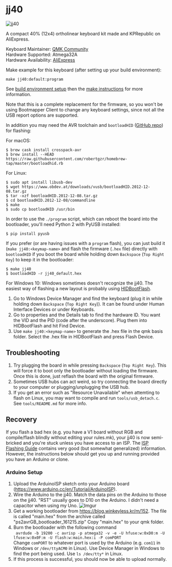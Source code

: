 # jj40

![jj40](https://ae01.alicdn.com/kf/HTB18bq6bOERMeJjSspiq6zZLFXar.jpg?size=359506&height=562&width=750&hash=663a22d0109e2416ec8f54a7658686da)

A compact 40% (12x4) ortholinear keyboard kit made and KPRepublic on AliExpress.

Keyboard Maintainer: [QMK Community](https://github.com/qmk)  
Hardware Supported: Atmega32A  
Hardware Availability: [AliExpress](https://www.aliexpress.com/store/product/jj40-Custom-Mechanical-Keyboard-40-PCB-programmed-40-planck-layouts-bface-firmware-gh40/3034003_32828781103.html)

Make example for this keyboard (after setting up your build environment):

    make jj40:default:program

See [build environment setup](https://docs.qmk.fm/#/getting_started_build_tools) then the [make instructions](https://docs.qmk.fm/#/getting_started_make_guide) for more information.

Note that this is a complete replacement for the firmware, so you won't be
using Bootmapper Client to change any keyboard settings, since not all the
USB report options are supported.

In addition you may need the AVR toolchain and `bootloadHID` ([GitHub repo](https://github.com/whiteneon/bootloadHID)) for flashing:

For macOS:
```
$ brew cask install crosspack-avr
$ brew install --HEAD https://raw.githubusercontent.com/robertgzr/homebrew-tap/master/bootloadhid.rb
```

For Linux:
```
$ sudo apt install libusb-dev
$ wget https://www.obdev.at/downloads/vusb/bootloadHID.2012-12-08.tar.gz
$ tar -xzf bootloadHID.2012-12-08.tar.gz
$ cd bootloadHID.2012-12-08/commandline
$ make
$ sudo cp bootloadHID /usr/bin
```

In order to use the `./program` script, which can reboot the board into
the bootloader, you'll need Python 2 with PyUSB installed:

```
$ pip install pyusb
```

If you prefer (or are having issues with a `program` flash), you can just build it (`make jj40:<keymap-name>` and flash the firmware (`.hex` file) directly with
`bootloadHID` if you boot the board while holding down `Backspace` (`Top Right Key`) to keep it
in the bootloader:

```
$ make jj40
$ bootloadHID -r jj40_default.hex
```

For Windows 10:
Windows sometimes doesn't recognize the jj40. The easiest way of flashing a new layout is probably using [HIDBootFlash](http://vusb.wikidot.com/project:hidbootflash).
1. Go to Windows Device Manager and find the keyboard (plug it in while holding down `Backspace` (`Top Right Key`)). It can be found under Human Interface Devices or under Keyboards.
2. Go to properties and the Details tab to find the hardware ID. You want the VID and the PID (code after the underscore). Plug them into HIDBootFlash and hit Find Device.
3. Use `make jj40:<keymap-name>` to generate the .hex file in the qmk basis folder. Select the .hex file in HIDBootFlash and press Flash Device.


## Troubleshooting

1. Try plugging the board in while pressing `Backspace` (`Top Right Key`). This will force it
   to boot only the bootloader without loading the firmware. Once this is
   done, just reflash the board with the original firmware.
2. Sometimes USB hubs can act weird, so try connecting the board directly
   to your computer or plugging/unplugging the USB hub.
3. If you get an error such as "Resource Unavailable" when attemting to flash
   on Linux, you may want to compile and run `tools/usb_detach.c`. See `tools/README.md`
   for more info.

## Recovery 
If you flash a bad hex (e.g. you have a V1 board without RGB and compile/flash blindly without editing your rules.mk), your jj40 is now semi-bricked and you're stuck unless you have access to an ISP. The [ISP Flashing Guide](https://docs.qmk.fm/#/isp_flashing_guide) contains very good (but somewhat generalized) information. However, the instructions below should get you up and running provided you have an Arduino or clone.

### Arduino Setup 
1. Upload the ArduinoISP sketch onto your Arduino board (https://www.arduino.cc/en/Tutorial/ArduinoISP).  
2. Wire the Arduino to the jj40. Match the data pins on the Arduino to those on the jj40. "RST" usually goes to D10 on the Arduino. I didn't need a capacitor when using my Uno. 
![Imgur](https://i.imgur.com/oLWJOkQ.jpg)
3. Get a working bootloader from https://blog.winkeyless.kr/m/152. The file is called "main.hex" from the archive called "ps2avrGB_bootloader_161215.zip"  Copy "main.hex" to your qmk folder.  
4. Burn the bootloader with the following command  
` avrdude -b 19200 -c avrisp -p atmega32 -v -e -U hfuse:w:0xD0:m -U lfuse:w:0x0F:m -U flash:w:main.hex:i -P comPORT`  
Change `comPORT` to whatever port is used by the Arduino (e.g. `com11` in Windows or `/dev/ttyACM0` in Linux). Use Device Manager in Windows to find the port being used. Use `ls /dev/tty*` in Linux.
5. If this process is successful, you should now be able to upload normally.
